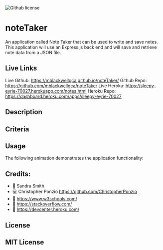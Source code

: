 ![Github license](https://img.shields.io/badge/license-MIT-blueviolet.svg)
# noteTaker
An application called Note Taker that can be used to write and save notes. This application will use an Express.js back end and will save and retrieve note data from a JSON file.

## Live Links
Live Github: https://mblackwellgca.github.io/noteTaker/ 
Github Repo: https://github.com/mblackwellgca/noteTaker 
Live Heroku: https://sleepy-eyrie-70027.herokuapp.com/notes.html
Heroku Repo: https://dashboard.heroku.com/apps/sleepy-eyrie-70027 

## Description

## Criteria

## Usage
The following animation demonstrates the application functionality:


## Credits:
* 🏫 Sandra Smith
* 💻 Christopher Ponzio https://github.com/ChristopherPonzio
* 🔗 https://www.w3schools.com/
* 🔗 https://stackoverflow.com/
* 🔗 https://devcenter.heroku.com/ 

## License
MIT License
---